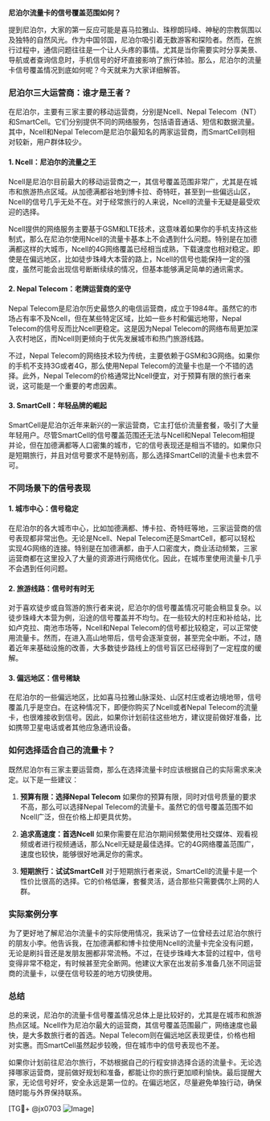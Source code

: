 **尼泊尔流量卡的信号覆盖范围如何？**

提到尼泊尔，大家的第一反应可能是喜马拉雅山、珠穆朗玛峰、神秘的宗教氛围以及独特的自然风光。作为中国邻国，尼泊尔吸引着无数游客和探险者。然而，在旅行过程中，通信问题往往是一个让人头疼的事情。尤其是当你需要实时分享美景、导航或者查询信息时，手机信号的好坏直接影响了旅行体验。那么，尼泊尔的流量卡信号覆盖情况到底如何呢？今天就来为大家详细解答。

### 尼泊尔三大运营商：谁才是王者？

在尼泊尔，主要有三家主要的移动运营商，分别是Ncell、Nepal Telecom（NT）和SmartCell。它们分别提供不同的网络服务，包括语音通话、短信和数据流量。其中，Ncell和Nepal Telecom是尼泊尔最知名的两家运营商，而SmartCell则相对较新，用户群体较少。

#### 1. **Ncell：尼泊尔的流量之王**
Ncell是尼泊尔目前最大的移动运营商之一，其信号覆盖范围非常广，尤其是在城市和旅游热点区域。从加德满都谷地到博卡拉、奇特旺，甚至到一些偏远山区，Ncell的信号几乎无处不在。对于经常旅行的人来说，Ncell的流量卡无疑是最受欢迎的选择。

Ncell提供的网络服务主要基于GSM和LTE技术，这意味着如果你的手机支持这些制式，那么在尼泊尔使用Ncell的流量卡基本上不会遇到什么问题。特别是在加德满都这样的大城市，Ncell的4G网络覆盖已经相当成熟，下载速度也相对稳定。即使是在偏远地区，比如徒步珠峰大本营的路上，Ncell的信号也能保持一定的强度，虽然可能会出现信号断断续续的情况，但基本能够满足简单的通讯需求。

#### 2. **Nepal Telecom：老牌运营商的坚守**
Nepal Telecom是尼泊尔历史最悠久的电信运营商，成立于1984年。虽然它的市场占有率不及Ncell，但在某些特定区域，比如一些乡村和偏远地带，Nepal Telecom的信号反而比Ncell更稳定。这是因为Nepal Telecom的网络布局更加深入农村地区，而Ncell则更倾向于优先发展城市和热门旅游线路。

不过，Nepal Telecom的网络技术较为传统，主要依赖于GSM和3G网络。如果你的手机不支持3G或者4G，那么使用Nepal Telecom的流量卡也是一个不错的选择。此外，Nepal Telecom的价格通常比Ncell便宜，对于预算有限的旅行者来说，这可能是一个重要的考虑因素。

#### 3. **SmartCell：年轻品牌的崛起**
SmartCell是尼泊尔近年来新兴的一家运营商，它主打低价流量套餐，吸引了大量年轻用户。尽管SmartCell的信号覆盖范围还无法与Ncell和Nepal Telecom相提并论，但在加德满都等人口密集的城市，它的信号表现还是相当不错的。如果你只是短期旅行，并且对信号要求不是特别高，那么选择SmartCell的流量卡也未尝不可。

### 不同场景下的信号表现

#### 1. **城市中心：信号稳定**
在尼泊尔的各大城市中心，比如加德满都、博卡拉、奇特旺等地，三家运营商的信号表现都非常出色。无论是Ncell、Nepal Telecom还是SmartCell，都可以轻松实现4G网络的连接。特别是在加德满都，由于人口密度大，商业活动频繁，三家运营商都在这里投入了大量的资源进行网络优化。因此，在城市里使用流量卡几乎不会遇到任何问题。

#### 2. **旅游线路：信号时有时无**
对于喜欢徒步或自驾游的旅行者来说，尼泊尔的信号覆盖情况可能会稍显复杂。以徒步珠峰大本营为例，沿途的信号覆盖并不均匀。在一些较大的村庄和补给站，比如卢克拉、南池市场等，Ncell和Nepal Telecom的信号都比较稳定，可以正常使用流量卡。然而，在进入高山地带后，信号会逐渐变弱，甚至完全中断。不过，随着近年来基础设施的改善，大多数徒步路线上的信号盲区已经得到了一定程度的缓解。

#### 3. **偏远地区：信号稀缺**
在尼泊尔的一些偏远地区，比如喜马拉雅山脉深处、山区村庄或者边境地带，信号覆盖几乎是空白。在这种情况下，即便你购买了Ncell或者Nepal Telecom的流量卡，也很难接收到信号。因此，如果你计划前往这些地方，建议提前做好准备，比如携带卫星电话或者其他应急通讯设备。

### 如何选择适合自己的流量卡？

既然尼泊尔有三家主要运营商，那么在选择流量卡时应该根据自己的实际需求来决定。以下是一些建议：

1. **预算有限：选择Nepal Telecom**
   如果你的预算有限，同时对信号质量的要求不高，那么可以选择Nepal Telecom的流量卡。虽然它的信号覆盖范围不如Ncell广泛，但在价格上却更具优势。

2. **追求高速度：首选Ncell**
   如果你需要在尼泊尔期间频繁使用社交媒体、观看视频或者进行视频通话，那么Ncell无疑是最佳选择。它的4G网络覆盖范围广，速度也较快，能够很好地满足你的需求。

3. **短期旅行：试试SmartCell**
   对于短期旅行者来说，SmartCell的流量卡是一个性价比很高的选择。它的价格低廉，套餐灵活，适合那些只需要偶尔上网的人群。

### 实际案例分享

为了更好地了解尼泊尔流量卡的实际使用情况，我采访了一位曾经去过尼泊尔旅行的朋友小李。他告诉我，在加德满都和博卡拉使用Ncell的流量卡完全没有问题，无论是刷抖音还是发朋友圈都非常流畅。不过，在徒步珠峰大本营的过程中，信号变得非常不稳定，有时候甚至完全断网。他建议大家在出发前多准备几张不同运营商的流量卡，以便在信号较差的地方切换使用。

### 总结

总的来说，尼泊尔的流量卡信号覆盖情况总体上是比较好的，尤其是在城市和旅游热点区域。Ncell作为尼泊尔最大的运营商，其信号覆盖范围最广，网络速度也最快，是大多数旅行者的首选。Nepal Telecom则在偏远地区表现更佳，价格也相对实惠。而SmartCell虽然起步较晚，但在城市中的信号表现也不差。

如果你计划前往尼泊尔旅行，不妨根据自己的行程安排选择合适的流量卡。无论选择哪家运营商，提前做好规划和准备，都能让你的旅行更加顺利愉快。最后提醒大家，无论信号好坏，安全永远是第一位的。在偏远地区，尽量避免单独行动，确保随时能与外界保持联系。

[TG💪+ @jx0703 ![Image](https://github.com/user-attachments/assets/dbca1d08-cadb-493c-b0ec-ad6f7a83f270)]